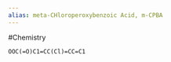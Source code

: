 ```yaml
---
alias: meta-CHloroperoxybenzoic Acid, m-CPBA
---
```

#Chemistry
```smiles
OOC(=O)C1=CC(Cl)=CC=C1
```
